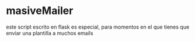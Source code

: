 # masiveMailer

este script escrito en flask es especial, para momentos en el que tienes que enviar una plantilla a muchos emails 
